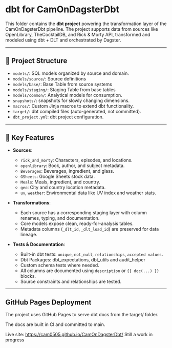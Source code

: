 
# dbt for CamOnDagsterDbt

This folder contains the **dbt project** powering the transformation layer of the CamOnDagsterDbt pipeline. The project supports data from sources like OpenLibrary, TheCocktailDB, and Rick & Morty API, transformed and modeled using dbt + DLT and orchestrated by Dagster.

---

## 🔧 Project Structure

- `models/`: SQL models organized by source and domain.
- `models/source/`: Source definitions
- `models/base/`: Base Table from source systems
- `models/staging/`: Staging Table from base tables
- `models/common/`: Analytical models for consumption.
- `snapshots/`: snapshots for slowly changing dimensions.
- `macros/`: Custom Jinja macros to extend dbt functionality.
- `target/`: dbt compiled files (auto-generated, not committed).
- `dbt_project.yml`: dbt project configuration.

---

## 🚀 Key Features

- **Sources**:
  - `rick_and_morty`: Characters, episodes, and locations.
  - `openlibrary`: Book, author, and subject metadata.
  - `Beverages`: Beverages, ingredient, and glass.
  - `GSheets`: Google Sheets stock data.
  - `Meals`: Meals, ingredient, and country.
  - `geo`: City and country location metadata.
  - `uv`, `weather`: Environmental data like UV index and weather stats.

- **Transformations**:
  - Each source has a corresponding staging layer with column renames, typing, and documentation.
  - Core models expose clean, ready-for-analysis tables.
  - Metadata columns (`_dlt_id`, `_dlt_load_id`) are preserved for data lineage.

- **Tests & Documentation**:
  - Built-in dbt tests: `unique`, `not_null`, `relationships`, `accepted values`.
  - Dbt Packages: dbt_expectations, dbt_utils and audit_helper
  - Custom schema tests where needed.
  - All columns are documented using `description` or `{{ doc(...) }}` blocks.
  - Source constraints and relationships are tested.

---

## GitHub Pages Deployment
The project uses GitHub Pages to serve dbt docs from the target/ folder.

The docs are built in CI and committed to main.

Live site: https://cam0505.github.io/CamOnDagsterDbt/
Still a work in progress

